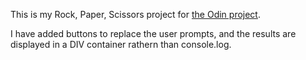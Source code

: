 This is my Rock, Paper, Scissors project for [the Odin project](https://www.theodinproject.com).

I have added buttons to replace the user prompts, and the results are displayed in a DIV container rathern than console.log.
